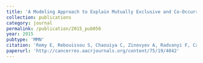 ```yaml
---
title: 'A Modeling Approach to Explain Mutually Exclusive and Co-Occurring Genetic Alterations in Bladder Tumorigenesis'
collection: publications
category: journal
permalink: /publication/2015_pub056
year: 2015
pubtype: 'MMN'
citation: 'Remy E, Rebouissou S, Chaouiya C, Zinovyev A, Radvanyi F, Calzone L. <a href="http://cancerres.aacrjournals.org/content/75/19/4042">A Modeling Approach to Explain Mutually Exclusive and Co-Occurring Genetic Alterations in Bladder Tumorigenesis</a>. 2015. <i>Cancer Res.</i> 75(19):4042-52.'
paperurl: 'http://cancerres.aacrjournals.org/content/75/19/4042'
---
```

